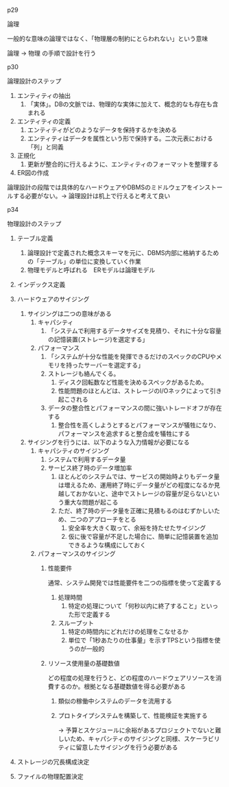 p29

論理 

 一般的な意味の論理ではなく、「物理層の制約にとらわれない」という意味

論理 → 物理 の手順で設計を行う

p30

論理設計のステップ

1. エンティティの抽出
    1. 「実体」。DBの文脈では、物理的な実体に加えて、概念的なも存在も含まれる
2. エンティティの定義
    1. エンティティがどのようなデータを保持するかを決める
    2. エンティティはデータを属性という形で保持する。二次元表における「列」と同義
3. 正規化
    1. 更新が整合的に行えるように、エンティティのフォーマットを整理する
4. ER図の作成

論理設計の段階では具体的なハードウェアやDBMSのミドルウェアをインストールする必要がない。→ 論理設計は机上で行えると考えて良い

p34

物理設計のステップ

1. テーブル定義
    1. 論理設計で定義された概念スキーマを元に、DBMS内部に格納するための「テーブル」の単位に変換していく作業
    2. 物理モデルと呼ばれる　ERモデルは論理モデル
2. インデックス定義
3. ハードウェアのサイジング
    1. サイジングは二つの意味がある
        1. キャパシティ
            1. 「システムで利用するデータサイズを見積り、それに十分な容量の記憶装置(ストレージ)を選定する」
        2. パフォーマンス
            1. 「システムが十分な性能を発揮できるだけのスペックのCPUやメモリを持ったサーバーを選定する」
            2. ストレージも絡んでくる。
                1. ディスク回転数など性能を決めるスペックがあるため。
                2. 性能問題のほとんどは、ストレージのI/Oネックによって引き起こされる
            3. データの整合性とパフォーマンスの間に強いトレードオフが存在する
                1. 整合性を高くしようとするとパフォーマンスが犠牲になり、パフォーマンスを追求すると整合成を犠牲にする
    2. サイジングを行うには、以下のような入力情報が必要になる
        1. キャパシティのサイジング
            1. システムで利用するデータ量
            2. サービス終了時のデータ増加率
                1. ほとんどのシステムでは、サービスの開始時よりもデータ量は増えるため、運用終了時にデータ量がどの程度になるか見越しておかないと、途中でストレージの容量が足らないという重大な問題が起こる
                2. ただ、終了時のデータ量を正確に見積もるのはむずかしいため、二つのアプローチをとる
                    1. 安全率を大きく取って、余裕を持たせたサイジング
                    2. 仮に後で容量が不足した場合に、簡単に記憶装置を追加できるような構成にしておく
        2. パフォーマンスのサイジング
            1. 性能要件
                
                通常、システム開発では性能要件を二つの指標を使って定義する
                
                1. 処理時間
                    1. 特定の処理について「何秒以内に終了すること」といった形で定義する
                2. スループット
                    1. 特定の時間内にどれだけの処理をこなせるか
                    2. 単位で「1秒あたりの仕事量」を示すTPSという指標を使うのが一般的
            2. リソース使用量の基礎数値
                
                どの程度の処理を行うと、どの程度のハードウェアリソースを消費するのか。根拠となる基礎数値を得る必要がある
                
                1. 類似の稼働中システムのデータを流用する
                2. プロトタイプシステムを構築して、性能検証を実施する
                    
                    → 予算とスケジュールに余裕があるプロジェクトでないと難しいため、キャパシティのサイジングと同様、スケーラビリティに留意したサイジングを行う必要がある
                    
4. ストレージの冗長構成決定
5. ファイルの物理配置決定